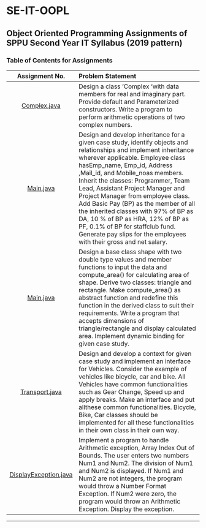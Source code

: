 # SE-IT-OOPL


## Object Oriented Programming Assignments of SPPU Second Year IT Syllabus (2019 pattern)

### Table of Contents for Assignments


| Assignment No.                  | Problem Statement                    |
| :-----------------------------:  | :--------------------------------    |
|[Complex.java](Assignment1/Complex.java)|Design a class ‘Complex ‘with data members for real and imaginary part. Provide default and Parameterized constructors. Write a program to perform arithmetic operations of two complex numbers.|
|[Main.java](Assignment3/Main.java)|Design and develop inheritance for a given case study, identify objects and relationships and implement inheritance wherever applicable. Employee class hasEmp_name, Emp_id, Address ,Mail_id, and Mobile_noas members. Inherit the classes: Programmer, Team Lead, Assistant Project Manager and Project Manager from employee class. Add Basic Pay (BP) as the member of all the inherited classes with 97% of BP as DA, 10 % of BP as HRA, 12% of BP as PF, 0.1% of BP for staffclub fund. Generate pay slips for the employees with their gross and net salary.|
|[Main.java](Assignment4/Main.java)|Design a base class shape with two double type values and member functions to input the data and compute_area() for calculating area of shape. Derive two classes: triangle and rectangle. Make compute_area() as abstract function and redefine this function in the derived class to suit their requirements. Write a program that accepts dimensions of triangle/rectangle and display calculated area. Implement dynamic binding for given case study.|
|[Transport.java](Assignment5/Transport.java)|Design and develop a context for given case study and implement an interface for Vehicles. Consider the example of vehicles like bicycle, car and bike. All Vehicles have common functionalities such as Gear Change, Speed up and apply breaks. Make an interface and put allthese common functionalities. Bicycle, Bike, Car classes should be implemented for all these functionalities in their own class in their own way.|
|[DisplayException.java](Assignment6/DisplayException.java)|Implement a program to handle Arithmetic exception, Array Index Out of Bounds. The user enters two numbers Num1 and Num2. The division of Num1 and Num2 is displayed. If Num1 and Num2 are not integers, the program would throw a Number Format Exception. If Num2 were zero, the program would throw an Arithmetic Exception. Display the exception.|
<hr>

